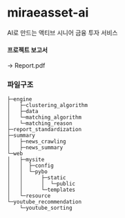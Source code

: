 # miraeasset-ai
AI로 만드는 액티브 시니어 금융 투자 서비스


#### 프로젝트 보고서
-> Report.pdf

### 파일구조

<!-- prettier-ignore-start -->
```
├─engine
│   ├─clustering_algorithm
│   ├─data
│   └─matching_algorithm
│   └─matching_reason
├─report_standardization
├─summary
│   ├─news_crawling
│   ├─news_summary
└─web
│   ├─mysite
│   │  ├─config
│   │  └─pybo
│   │      ├─static
│   │      │  └─public
│   │      └─templates
│   └─resource
└─youtube_recommendation
    └─youtube_sorting
```
<!-- prettier-ignore-end -->
